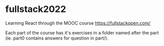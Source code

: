 # fullstack2022
Learning React through the MOOC course https://fullstackopen.com/


Each part of the course has it's exercises in a folder named after the part (ie. part0 contains answers for question in part/).
